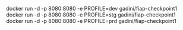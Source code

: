 docker run -d -p 8080:8080 -e PROFILE=dev gadini/fiap-checkpoint1
docker run -d -p 8080:8080 -e PROFILE=stg gadini/fiap-checkpoint1
docker run -d -p 8080:8080 -e PROFILE=prd gadini/fiap-checkpoint1

